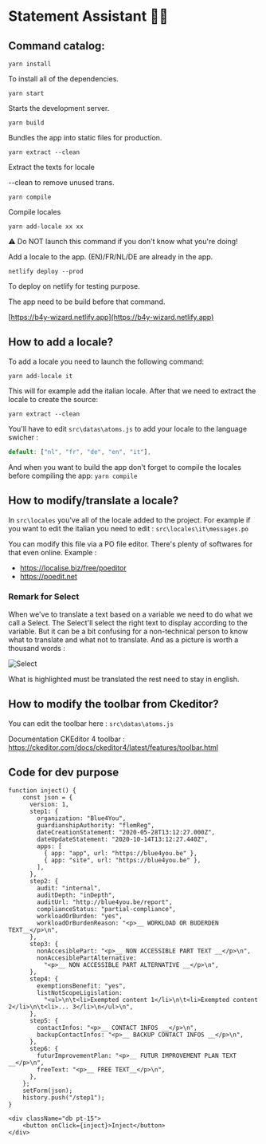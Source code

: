 # Statement Assistant 🧙‍♂️

## Command catalog:

`yarn install`

To install all of the dependencies.

`yarn start`

Starts the development server.

`yarn build`

Bundles the app into static files for production.

`yarn extract --clean`

Extract the texts for locale

--clean to remove unused trans.

`yarn compile`

Compile locales

`yarn add-locale xx xx`

⚠ Do NOT launch this command if you don't know what you're doing!

Add a locale to the app. (EN)/FR/NL/DE are already in the app.

`netlify deploy --prod`

To deploy on netlify for testing purpose.

The app need to be build before that command.

[https://b4y-wizard.netlify.app](https://b4y-wizard.netlify.app)


## How to add a locale?

To add a locale you need to launch the following command:

`yarn add-locale it`

This will for example add the italian locale. After that we need to extract the locale to create the source:

`yarn extract --clean`

You'll have to edit `src\datas\atoms.js` to add your locale to the language swicher :

```js
default: ["nl", "fr", "de", "en", "it"],
```

And when you want to build the app don't forget to compile the locales before compiling the app: `yarn compile`

## How to modify/translate a locale?

In `src\locales` you've all of the locale added to the project. For example if you want to edit the italian you need to edit :
`src\locales\it\messages.po`

You can modify this file via a PO file editor. There's plenty of softwares for that even online. Example :

- https://localise.biz/free/poeditor
- https://poedit.net

### Remark for Select

When we've to translate a text based on a variable we need to do what we call a Select. The Select'll select the right text to display according to the variable. But it can be a bit confusing for a non-technical person to know what to translate and what not to translate. And as a picture is worth a thousand words :

![Select](https://i.imgur.com/nBtTxH2.png)

What is highlighted must be translated the rest need to stay in english.

## How to modify the toolbar from Ckeditor?

You can edit the toolbar here : `src\datas\atoms.js`

Documentation CKEditor 4 toolbar : https://ckeditor.com/docs/ckeditor4/latest/features/toolbar.html

## Code for dev purpose

    function inject() {
	    const json = {
	      version: 1,
	      step1: {
	        organization: "Blue4You",
	        guardianshipAuthority: "flemReg",
	        dateCreationStatement: "2020-05-28T13:12:27.000Z",
	        dateUpdateStatement: "2020-10-14T13:12:27.440Z",
	        apps: [
	          { app: "app", url: "https://blue4you.be" },
	          { app: "site", url: "https://blue4you.be" },
	        ],
	      },
	      step2: {
	        audit: "internal",
	        auditDepth: "inDepth",
	        auditUrl: "http://blue4you.be/report",
	        complianceStatus: "partial-compliance",
	        workloadOrBurden: "yes",
	        workloadOrBurdenReason: "<p>__ WORKLOAD OR BUDERDEN TEXT__</p>\n",
	      },
	      step3: {
	        nonAccesiblePart: "<p>__ NON ACCESSIBLE PART TEXT __</p>\n",
	        nonAccesiblePartAlternative:
	          "<p>__ NON ACCESSIBLE PART ALTERNATIVE __</p>\n",
	      },
	      step4: {
	        exemptionsBenefit: "yes",
	        listNotScopeLigislation:
	          "<ul>\n\t<li>Exempted content 1</li>\n\t<li>Exempted content 2</li>\n\t<li>... 3</li>\n</ul>\n",
	      },
	      step5: {
	        contactInfos: "<p>__ CONTACT INFOS __</p>\n",
	        backupContactInfos: "<p>__ BACKUP CONTACT INFOS __</p>\n",
	      },
	      step6: {
	        futurImprovementPlan: "<p>__ FUTUR IMPROVEMENT PLAN TEXT __</p>\n",
	        freeText: "<p>__ FREE TEXT__</p>\n",
	      },
	    };
	    setForm(json);
	    history.push("/step1");
    }

    <div className="db pt-15">
		<button onClick={inject}>Inject</button>
    </div>
